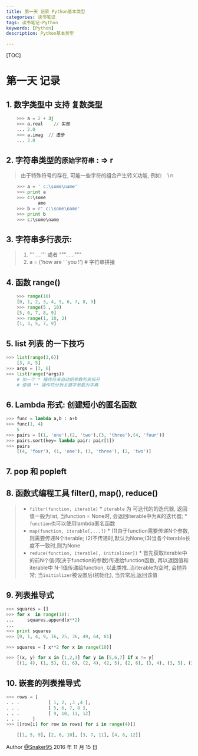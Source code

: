```yaml
---
title: 第一天 记录 Python基本类型
categories: 读书笔记
tags: 读书笔记-Python
keywords: [Python]
description: Python基本类型

---
```


<!--more-->

[TOC]

# 第一天 记录
## 1. 数字类型中 支持 复数类型

```python
    >>> a = 2 + 3j
    >>> a.real    // 实部
    ... 2.0
    >>> a.imag  // 虚步
    ... 3.0
```

## 2. 字符串类型的`原始字符串` : => **r**
> 由于特殊符号的存在, 可能一些字符的组合产生转义功能, 例如:　\ｎ

```python
    >>> a = ' c:\some\name'
    >>> print a
    >>> c:\some
            ame
    >>> b = r' c:\some\name'
    >>> print b
    >>> c:\some\name
```

## 3. 字符串多行表示: 
> 1. ''' ....''' 或者 """......"""
> 2. a = ('how are '
       'you !')  # 字符串拼接

## 4. 函数 range()

```python
    >>> range(10)
    [0, 1, 2, 3, 4, 5, 6, 7, 8, 9]
    >>> range(5 , 10)
    [5, 6, 7, 8, 9]
    >>> range(1, 10, 2)
    [1, 3, 5, 7, 9]
```

## 5. list 列表 的一下技巧

```python
>>> list(range(3,6))
    [3, 4, 5]
>>> args = [3, 6]
>>> list(range(*args))    
    # 加一个 * 操作符来自动把参数列表拆开
    # 使用 ** 操作符分拆关键字参数为字典
```

## 6. Lambda 形式: 创建短小的匿名函数

```python
>>> func = lambda a,b : a+b
>>> func(1, 4)
    5
>>> pairs = [(1, 'one'),(2, 'two'),(3, 'three'),(4, 'four')]
>>> pairs.sort(key= lambda pair: pair[1])
>>> pairs
    [(4, 'four'), (1, 'one'), (3, 'three'), (2, 'two')]
```

## 7. pop 和 popleft

## 8. 函数式编程工具 filter(), map(), reduce()
> * `filter(function, iterable)`
    * `iterable` 为 可迭代的的迭代器, 返回值一般为list, 当function = None时, 会返回iterable中为`真`的迭代器;
    * `function`也可以使用lambda匿名函数
> * `map(function, iterable[,...])` 
    * (1)由于function需要传递N个参数, 则需要传递N个iterable; (2)不传递时,默认为None;(3)当各个iterable长度不一致时,则为None
> * `reduce(function, iterable[, initializer])`
    * 首先获取iterable中的前N个值(取决于function的参数)传递给function函数, 再以返回值和iterable中 N-1值传递给function, 以此类推..当iterable为空时, 会抛异常; 当`initializer`被设置后(初始化), 当异常后,返回该值

## 9. 列表推导式

```python
>>> squares = []
>>> for x  in range(10):
...     squares.append(x**2)
...
>>> print squares
>>> [0, 1, 4, 9, 16, 25, 36, 49, 64, 81]   

>>> squares = [ x**2 for x in range(10)]  

>>> [(x, y) for x in [1,2,3] for y in [5,6,7] if x != y] 
    [(1, 4), (1, 5), (1, 6), (2, 4), (2, 5), (2, 6), (3, 4), (3, 5), (3, 6)]
```

## 10. 嵌套的列表推导式

```python
>>> rows = [
. . .           [ 1, 2, ,3 ,4 ],
. . .           [ 5, 6, 7, 8 ],
. . .           [ 9, 10, 11, 12]
. . .     ]
>>> [[row[i] for row in rows] for i in range(4)]]

    [[1, 5, 9], [2, 6, 10], [3, 7, 11], [4, 8, 12]]
```

Author [@Snaker95][1]
2016 年 11 月 15 日

[1]: http://www.sharedsea.com